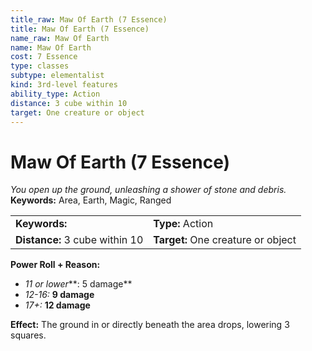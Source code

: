 ```yaml
---
title_raw: Maw Of Earth (7 Essence)
title: Maw Of Earth (7 Essence)
name_raw: Maw Of Earth
name: Maw Of Earth
cost: 7 Essence
type: classes
subtype: elementalist
kind: 3rd-level features
ability_type: Action
distance: 3 cube within 10
target: One creature or object
---
```


# Maw Of Earth (7 Essence)

*You open up the ground, unleashing a shower of stone and debris.* **Keywords:** Area, Earth, Magic, Ranged

|                                |                                    |
| :----------------------------- | :--------------------------------- |
| **Keywords:**                  | **Type:** Action                   |
| **Distance:** 3 cube within 10 | **Target:** One creature or object |

**Power Roll + Reason:**

- *11 or lower*\*\*: 5 damage\*\*
- *12-16:* **9 damage**
- *17+:* **12 damage**

**Effect:** The ground in or directly beneath the area drops, lowering 3 squares.
